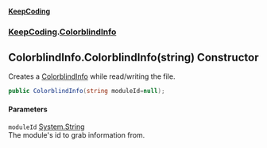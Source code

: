#### [KeepCoding](index.md 'index')
### [KeepCoding](KeepCoding.md 'KeepCoding').[ColorblindInfo](ColorblindInfo.md 'KeepCoding.ColorblindInfo')
## ColorblindInfo.ColorblindInfo(string) Constructor
Creates a [ColorblindInfo](ColorblindInfo.md 'KeepCoding.ColorblindInfo') while read/writing the file.  
```csharp
public ColorblindInfo(string moduleId=null);
```
#### Parameters
<a name='KeepCoding.ColorblindInfo.ColorblindInfo(string).moduleId'></a>
`moduleId` [System.String](https://docs.microsoft.com/en-us/dotnet/api/System.String 'System.String')  
The module's id to grab information from.
  
